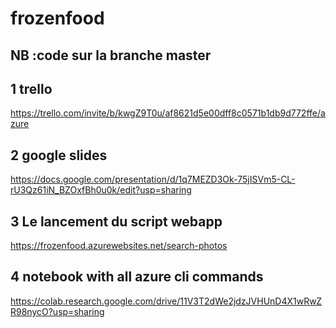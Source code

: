# frozenfood

## NB :code sur la branche master 

## 1 trello
https://trello.com/invite/b/kwgZ9T0u/af8621d5e00dff8c0571b1db9d772ffe/azure

## 2 google slides
https://docs.google.com/presentation/d/1q7MEZD3Ok-75jISVm5-CL-rU3Qz61iN_BZOxfBh0u0k/edit?usp=sharing

## 3 Le lancement du script webapp

https://frozenfood.azurewebsites.net/search-photos

## 4 notebook with all azure cli commands
https://colab.research.google.com/drive/11V3T2dWe2jdzJVHUnD4X1wRwZR98nycO?usp=sharing
